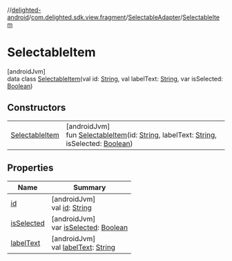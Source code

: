 //[delighted-android](../../../../index.md)/[com.delighted.sdk.view.fragment](../../index.md)/[SelectableAdapter](../index.md)/[SelectableItem](index.md)

# SelectableItem

[androidJvm]\
data class [SelectableItem](index.md)(val id: [String](https://kotlinlang.org/api/latest/jvm/stdlib/kotlin/-string/index.html), val labelText: [String](https://kotlinlang.org/api/latest/jvm/stdlib/kotlin/-string/index.html), var isSelected: [Boolean](https://kotlinlang.org/api/latest/jvm/stdlib/kotlin/-boolean/index.html))

## Constructors

| | |
|---|---|
| [SelectableItem](-selectable-item.md) | [androidJvm]<br>fun [SelectableItem](-selectable-item.md)(id: [String](https://kotlinlang.org/api/latest/jvm/stdlib/kotlin/-string/index.html), labelText: [String](https://kotlinlang.org/api/latest/jvm/stdlib/kotlin/-string/index.html), isSelected: [Boolean](https://kotlinlang.org/api/latest/jvm/stdlib/kotlin/-boolean/index.html)) |

## Properties

| Name | Summary |
|---|---|
| [id](id.md) | [androidJvm]<br>val [id](id.md): [String](https://kotlinlang.org/api/latest/jvm/stdlib/kotlin/-string/index.html) |
| [isSelected](is-selected.md) | [androidJvm]<br>var [isSelected](is-selected.md): [Boolean](https://kotlinlang.org/api/latest/jvm/stdlib/kotlin/-boolean/index.html) |
| [labelText](label-text.md) | [androidJvm]<br>val [labelText](label-text.md): [String](https://kotlinlang.org/api/latest/jvm/stdlib/kotlin/-string/index.html) |
